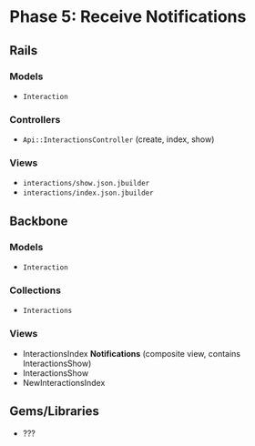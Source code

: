 # Phase 5: Receive Notifications

## Rails
### Models
* `Interaction`

### Controllers
* `Api::InteractionsController` (create, index, show)

### Views
* `interactions/show.json.jbuilder`
* `interactions/index.json.jbuilder`

## Backbone
### Models
* `Interaction`

### Collections
* `Interactions`

### Views
* InteractionsIndex **Notifications** (composite view, contains InteractionsShow)
* InteractionsShow
* NewInteractionsIndex

## Gems/Libraries
* ??? 

